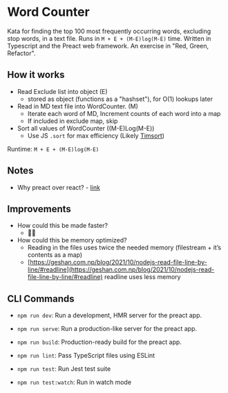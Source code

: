 # Word Counter

Kata for finding the top 100 most frequently occurring words, excluding stop words, in a text file. Runs in `M + E + (M-E)log(M-E)` time. Written in Typescript and the Preact web framework. An exercise in "Red, Green, Refactor".

## How it works

-   Read Exclude list into object (E)
    -   stored as object (functions as a "hashset"), for O(1) lookups later
-   Read in MD text file into WordCounter. (M)
    -   Iterate each word of MD, Increment counts of each word into a map
    -   If included in exclude map, skip
-   Sort all values of WordCounter ((M-E)Log(M-E))
    -   Use JS `.sort` for max efficiency (Likely [Timsort](https://v8.dev/blog/array-sort#timsort))

Runtime: `M + E + (M-E)log(M-E)`

## Notes

-   Why preact over react? - [link](https://preactjs.com/)

## Improvements

-   How could this be made faster?
    -   🤔💭
-   How could this be memory optimized?
    -   Reading in the files uses twice the needed memory (filestream + it’s contents as a map)
    -   [https://geshan.com.np/blog/2021/10/nodejs-read-file-line-by-line/#readline](https://geshan.com.np/blog/2021/10/nodejs-read-file-line-by-line/#readline) readline uses less memory

## CLI Commands

-   `npm run dev`: Run a development, HMR server for the preact app.

-   `npm run serve`: Run a production-like server for the preact app.

-   `npm run build`: Production-ready build for the preact app.

-   `npm run lint`: Pass TypeScript files using ESLint

-   `npm run test`: Run Jest test suite

-   `npm run test:watch`: Run in watch mode
